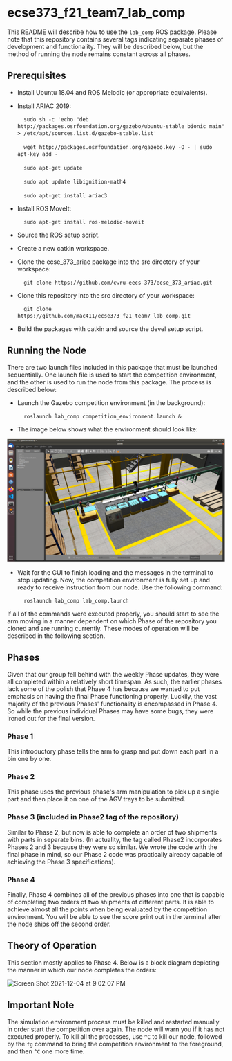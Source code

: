 # ecse373_f21_team7_lab_comp
This README will describe how to use the `lab_comp` ROS package. Please note that this repository contains several tags indicating separate phases of development and functionality. They will be described below, but the method of running the node remains constant across all phases.

## Prerequisites
- Install Ubuntu 18.04 and ROS Melodic (or appropriate equivalents).
- Install ARIAC 2019:

        sudo sh -c 'echo "deb http://packages.osrfoundation.org/gazebo/ubuntu-stable bionic main" > /etc/apt/sources.list.d/gazebo-stable.list'
        
        wget http://packages.osrfoundation.org/gazebo.key -O - | sudo apt-key add -
        
        sudo apt-get update
        
        sudo apt update libignition-math4
        
        sudo apt-get install ariac3
        
- Install ROS MoveIt:
        
        sudo apt-get install ros-melodic-moveit
        
- Source the ROS setup script.
- Create a new catkin workspace.
- Clone the ecse_373_ariac package into the src directory of your workspace:

        git clone https://github.com/cwru-eecs-373/ecse_373_ariac.git
        
- Clone this repository into the src directory of your workspace:

        git clone https://github.com/mac411/ecse373_f21_team7_lab_comp.git
        
- Build the packages with catkin and source the devel setup script.

## Running the Node
There are two launch files included in this package that must be launched sequentially. One launch file is used to start the competition environment, and the other is used to run the node from this package. The process is described below:  
- Launch the Gazebo competition environment (in the background):
        
        roslaunch lab_comp competition_environment.launch &
- The image below shows what the environment should look like:  

![alt text](https://github.com/mac411/ecse373_f21_team7_lab_comp/blob/master/Screenshot%20from%202021-11-09%2017-23-44.png)
- Wait for the GUI to finish loading and the messages in the terminal to stop updating. Now, the competition environment is fully set up and ready to receive instruction from our node. Use the following command:

        roslaunch lab_comp lab_comp.launch
        
<!-- - Once launched the robot arm will be seen moving over box 4 this is an addition that happened after lab 5. The arm will look over each of the tools in the box and move accordingly. The image below shows what the arm moving in the envirment should look like.  

![alt text](https://github.com/mac411/ecse373_f21_team7_lab_comp/blob/master/Screenshot%20from%202021-11-09%2017-24-49.png) -->  

If all of the commands were executed properly, you should start to see the arm moving in a manner dependent on which Phase of the repository you cloned and are running currently. These modes of operation will be described in the following section.

## Phases

Given that our group fell behind with the weekly Phase updates, they were all completed within a relatively short timespan. As such, the earlier phases lack some of the polish that Phase 4 has because we wanted to put emphasis on having the final Phase functioning properly. Luckily, the vast majority of the previous Phases' functionality is encompassed in Phase 4. So while the previous individual Phases may have some bugs, they were ironed out for the final version.

### Phase 1

This introductory phase tells the arm to grasp and put down each part in a bin one by one.

### Phase 2

This phase uses the previous phase's arm manipulation to pick up a single part and then place it on one of the AGV trays to be submitted.

### Phase 3 (included in Phase2 tag of the repository)

Similar to Phase 2, but now is able to complete an order of two shipments with parts in separate bins. (In actuality, the tag called Phase2 incorporates Phases 2 and 3 because they were so similar. We wrote the code with the final phase in mind, so our Phase 2 code was practically already capable of achieving the Phase 3 specifications).

### Phase 4

Finally, Phase 4 combines all of the previous phases into one that is capable of completing two orders of two shipments of different parts. It is able to achieve almost all the points when being evaluated by the competition environment. You will be able to see the score print out in the terminal after the node ships off the second order.  

## Theory of Operation

This section mostly applies to Phase 4. Below is a block diagram depicting the manner in which our node completes the orders:  

<img width="883" alt="Screen Shot 2021-12-04 at 9 02 07 PM" src="https://user-images.githubusercontent.com/68517385/144730635-80835dcd-c02c-4f4d-b0cc-da6d37a09ea5.png">

## Important Note
The simulation environment process must be killed and restarted manually in order start the competition over again. The node will warn you if it has not executed properly. To kill all the processes, use `^C` to kill our node, followed by the `fg` command to bring the competition environment to the foreground, and then `^C` one more time.
